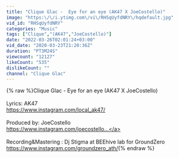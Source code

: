 ```yaml
---
title: "Clique Glac -  Eye for an eye (AK47 X JoeCostello)"
image: "https:\/\/i.ytimg.com\/vi\/RHSqUyfdNRY\/hqdefault.jpg"
vid_id: "RHSqUyfdNRY"
categories: "Music"
tags: ["Clique","(AK47","JoeCostello)"]
date: "2022-03-26T02:01:24+03:00"
vid_date: "2020-03-23T21:20:36Z"
duration: "PT3M24S"
viewcount: "12127"
likeCount: "535"
dislikeCount: ""
channel: "Clique Glac"
---
```

{% raw %}Clique Glac -  Eye for an eye (AK47 X JoeCostello)<br /><br />Lyrics: AK47 <br /><a rel="nofollow" target="blank" href="https://www.instagram.com/local_ak47/">https://www.instagram.com/local_ak47/</a><br /><br />Produced by: JoeCostello<br /><a rel="nofollow" target="blank" href="https://www.instagram.com/joecostello...">https://www.instagram.com/joecostello...</a><br /><br />Recording&amp;Mastering : Dj Stigma at BEEhive lab for GroundZero<br /><a rel="nofollow" target="blank" href="https://www.instagram.com/groundzero_ath/">https://www.instagram.com/groundzero_ath/</a>{% endraw %}

